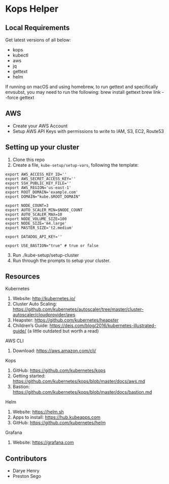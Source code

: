 # Kops Helper

## Local Requirements

Get latest versions of all below:

- kops
- kubectl
- aws
- jq
- gettext
- helm

If running on macOS and using homebrew, to run gettext and specifically envsubst, you may need to run the following:
brew install gettext
brew link --force gettext

## AWS

- Create your AWS Account
- Setup AWS API Keys with permissions to write to IAM, S3, EC2, Route53

## Setting up your cluster

1. Clone this repo
2. Create a file, `kube-setup/setup-vars`, following the template:
```
export AWS_ACCESS_KEY_ID=''
export AWS_SECRET_ACCESS_KEY=''
export SSH_PUBLIC_KEY_FILE=''
export AWS_REGION='us-east-1'
export ROOT_DOMAIN='example.com'
export DOMAIN="kube.$ROOT_DOMAIN"

export NODE_COUNT=3
export AUTO_SCALER_MIN=$NODE_COUNT
export AUTO_SCALER_MAX=10
export NODE_VOLUME_SIZE=100
export NODE_SIZE='m4.large'
export MASTER_SIZE='t2.medium'

export DATADOG_API_KEY=''

export USE_BASTION="true" # true or false
```

3. Run ./kube-setup/setup-cluster
4. Run through the prompts to setup your cluster.

## Resources

Kubernetes
1. Website: http://kubernetes.io/
2. Cluster Auto Scaling: https://github.com/kubernetes/autoscaler/tree/master/cluster-autoscaler/cloudprovider/aws
3. Heapster: https://github.com/kubernetes/heapster
4. Children’s Guide: https://deis.com/blog/2016/kubernetes-illustrated-guide/ (a little outdated but worth a read)

AWS CLI
1. Download: https://aws.amazon.com/cli/  

Kops
1. GitHub: https://github.com/kubernetes/kops 
2. Getting started: https://github.com/kubernetes/kops/blob/master/docs/aws.md
3. Bastion: https://github.com/kubernetes/kops/blob/master/docs/bastion.md 

Helm
1. Website: https://helm.sh 
2. Apps to install: https://hub.kubeapps.com
3. GitHub: https://github.com/kubernetes/helm

Grafana
1. Website: https://grafana.com

## Contributors

- Darye Henry
- Preston Sego

